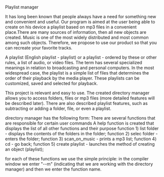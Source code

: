 Playlist manager

It has long been known that people always have a need for something new and convenient and useful. Our program is aimed at the user being able to create on his device a playlist based on mp3 files in a convenient place.There are many sources of information, then all new objects are created. Music is one of the most widely distributed and most common among such objects. Therefore, we propose to use our product so that you can recreate your favorite tracks.

A playlist (English playlist - playlist) or a playlist - ordered by these or other rules, a list of audio, or video files. The term has several specialized meanings in relation to broadcasting and personal computers.
In the most widespread case, the playlist is a simple list of files that determines the order of their playback by the media player. These playlists can be customized, saved and selected for playback.

This project is relevant and easy to use. The created directory manager allows you to access folders, files or mp3 files (more detailed features will be described later). There are also described playlist features, such as subtracting or adding a folder, file, or even a playlist.

directory manager has the following form:
There are several functions that are responsible for certain user commands
A help function is created that displays the list of all other functions and their purpose
function 1) list folder - displays the contents of the folders in the folder;
function 2) selec folder - enters the folder;
function 3) scan_on_music - prints a mp3 list;
function 4) cd - go back;
function 5) create playlist - launches the method of creating an object (playlist);

for each of these functions we use the simple principle:
in the compiler window we enter "--m" (indicating that we are working with the directory manager) and then we enter the function name.

